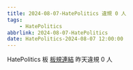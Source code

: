 ```yaml
---
title: 2024-08-07-HatePolitics 違規 0 人
tags:
    - HatePolitics
abbrlink: 2024-08-07-HatePolitics
date: HatePolitics-2024-08-07 12:00:00
---
```

HatePolitics 板 [板規連結](https://www.ptt.cc/bbs/HatePolitics/M.1617115262.A.D60.html)
昨天違規 0 人
